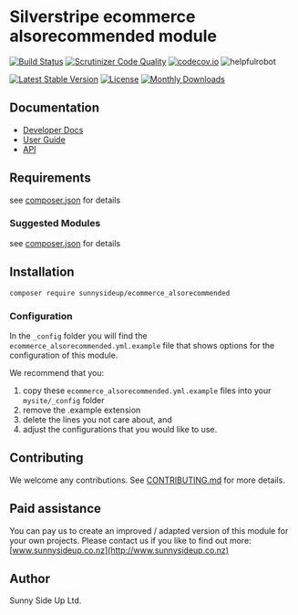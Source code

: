 # Silverstripe ecommerce alsorecommended module
[![Build Status](https://travis-ci.org/sunnysideup/silverstripe-ecommerce_alsorecommended.svg?branch=master)](https://travis-ci.org/sunnysideup/silverstripe-ecommerce_alsorecommended)
[![Scrutinizer Code Quality](https://scrutinizer-ci.com/g/sunnysideup/silverstripe-ecommerce_alsorecommended/badges/quality-score.png?b=master)](https://scrutinizer-ci.com/g/sunnysideup/silverstripe-ecommerce_alsorecommended/?branch=master)
[![codecov.io](https://codecov.io/github/sunnysideup/silverstripe-ecommerce_alsorecommended/coverage.svg?branch=master)](https://codecov.io/github/sunnysideup/silverstripe-ecommerce_alsorecommended?branch=master)
![helpfulrobot](https://helpfulrobot.io/sunnysideup/ecommerce_alsorecommended/badge)

[![Latest Stable Version](https://poser.pugx.org/sunnysideup/ecommerce_alsorecommended/version)](https://packagist.org/packages/sunnysideup/ecommerce_alsorecommended)
[![License](https://poser.pugx.org/sunnysideup/ecommerce_alsorecommended/license)](https://packagist.org/packages/sunnysideup/ecommerce_alsorecommended)
[![Monthly Downloads](https://poser.pugx.org/sunnysideup/ecommerce_alsorecommended/d/monthly)](https://packagist.org/packages/sunnysideup/ecommerce_alsorecommended)


## Documentation



 * [Developer Docs](docs/en/INDEX.md)
 * [User Guide](docs/en/userguide.md)
 * [API](http://ssmods.com/apis/ecommerce_alsorecommended/docs/en/api/)

## Requirements



see [composer.json](composer.json) for details

### Suggested Modules



see [composer.json](composer.json) for details


## Installation


```
composer require sunnysideup/ecommerce_alsorecommended
```

### Configuration



In the `_config` folder you will find the `ecommerce_alsorecommended.yml.example`
file that shows options for the configuration of this module.

We recommend that you:

  1. copy these `ecommerce_alsorecommended.yml.example` files into your
`mysite/_config` folder
  2. remove the .example extension
  3. delete the lines you not care about, and
  4. adjust the configurations that you would like to use.


## Contributing



We welcome any contributions. See [CONTRIBUTING.md](CONTRIBUTING.md) for more details.

## Paid assistance



You can pay us to create an improved / adapted version of this module for your own projects.  Please contact us if you like to find out more: [www.sunnysideup.co.nz](http://www.sunnysideup.co.nz)

## Author



Sunny Side Up Ltd.
